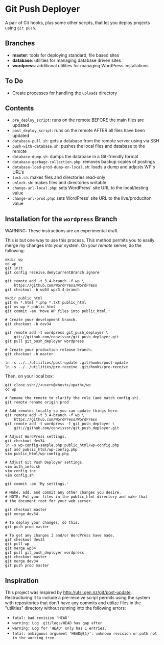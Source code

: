 Git Push Deployer
=================

A pair of Git hooks, plus some other scripts, that let you deploy
projects using `git push`.


Branches
--------
* __master__:  tools for deploying standard, file based sites
* __database__:  utilities for managing database driven sites
* __wordpress__:  additional utilities for managing WordPress installations


To Do
-----
* Create processes for handling the `uploads` directory


Contents
--------
* `pre_deploy_script`: runs on the remote BEFORE the main files are updated
* `post_deploy_script`: runs on the remote AFTER all files have been updated
* `database-pull.sh`:  gets a database from the remote server using via SSH
* `push-with-database.sh`:  pushes the local files and database to the remote
* `database-dump.sh`:  dumps the database in a Git-friendly format
* `database-garbage-collection.php`:  removes backup copies of postings
* `database-load-prod-dump-on-local.sh`:  loads a dump and adjusts WP's URL's
* `lock.sh`:  makes files and directories read-only
* `unlock.sh`:  makes files and directories writable
* `change-url-local.php`:  sets WordPress' site URL to the local/testing value
* `change-url-prod.php`:  sets WordPress' site URL to the live/produciton value


Installation for the `wordpress` Branch
---------------------------------------

WARNING: These instructions are an experimental draft.

This is but one way to use this process.  This method permits you to
easily merge my changes into your system.  On your _remote_ server, do the
following:

	mkdir wp
	cd wp
	git init
	git config receive.denyCurrentBranch ignore

	git remote add -t 3.4-branch -f wp \
		https://github.com/WordPress/WordPress
	git checkout -b wp34 wp/3.4-branch

	mkdir public_html
	git mv *.html *.php *.txt public_html
	git mv wp-* public_html
	git commit -am 'Move WP files into public_html.'

	# Create your development branch.
	git checkout -b dev34

	git remote add -t wordpress git_push_deployer \
		git://github.com/convissor/git_push_deployer.git
	git pull git_push_deployer wordpress

	# Create your production release branch.
	git checkout -b master

	ln -s ../../utilities/post-update .git/hooks/post-update
	ln -s ../../utilities/pre-receive .git/hooks/pre-receive

Then, on your local box:

	git clone ssh://<user>@<host>/<path>/wp
	cd wp

	# Rename the remote to clarify the role (and match config.sh).
	git remote rename origin prod

	# Add remotes locally so you can update things here.
	git remote add -t 3.4-branch -f wp \
		https://github.com/WordPress/WordPress
	git remote add -t wordpress -f git_push_deployer \
		git://github.com/convissor/git_push_deployer.git

	# Adjust WordPress settings.
	git checkout dev34
	ln -s wp-config-sample.php public_html/wp-config.php
	git add public_html/wp-config.php
	vim public_html/wp-config.php

	# Adjust Git Push Deployer settings.
	vim auth_info.sh
	vim config.inc
	vim config.sh

	git commit -am 'My settings.'

	# Make, add, and commit any other changes you desire.
	# NOTE: Put your files in the public_html directory and make that
	# the document root for your web server.

	git checkout master
	git merge dev34

	# To deploy your changes, do this.
	git push prod master

	# To get any changes I and/or WordPress have made.
	git checkout dev34
	git pull wp
	git merge wp34
	git pull git_push_deployer wordpress
	git checkout master
	git merge dev34
	git push prod master


Inspiration
-----------
This project was inspired by http://utsl.gen.nz/git/post-update.
Restructuring it to include a pre-receive script permits using the system
with repositories that don't have any commits and utilize files in the
"utilities" directory without running into the following errors:
* `fatal: bad revision 'HEAD'`
* `warning: Log .git/logs/HEAD has gap after`
* `warning: Log for 'HEAD' only has 1 entries.`
* `fatal: ambiguous argument 'HEAD@{1}': unknown revision or path not in the working tree.`
